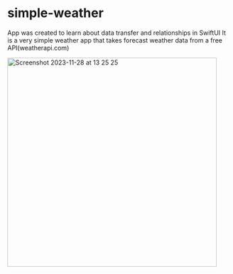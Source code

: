 # simple-weather

App was created to learn about data transfer and relationships in SwiftUI
It is a very simple weather app that takes forecast weather data from a free API(weatherapi.com)

<img width="471" alt="Screenshot 2023-11-28 at 13 25 25" src="https://github.com/vislofie/simple-weather/assets/33900974/de097311-0cd9-4a50-9eba-41118630caf9">
